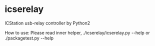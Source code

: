 # icserelay
ICStation usb-relay controller by Python2

How to use:
  Please read inner helper,
  ./icserelay/icserelay.py --help
  or
  ./packagetest.py --help
